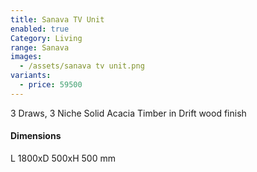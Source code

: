 ```yaml
---
title: Sanava TV Unit
enabled: true
Category: Living
range: Sanava
images:
  - /assets/sanava tv unit.png
variants:
  - price: 59500
---
```


3 Draws, 3 Niche
Solid Acacia Timber in Drift wood finish

#### Dimensions

L 1800xD 500xH 500 mm
